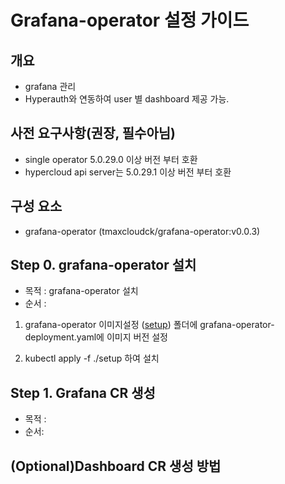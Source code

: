 
# Grafana-operator 설정 가이드

## 개요
* grafana 관리
* Hyperauth와 연동하여 user 별 dashboard 제공 가능.

## 사전 요구사항(권장, 필수아님)
* single operator 5.0.29.0 이상 버전 부터 호환
* hypercloud api server는 5.0.29.1 이상 버전 부터 호환

## 구성 요소
* grafana-operator (tmaxcloudck/grafana-operator:v0.0.3)

## Step 0. grafana-operator 설치
* 목적 : grafana-operator 설치
* 순서 : 
1. grafana-operator 이미지설정
([setup](https://github.com/tmax-cloud/install-grafana-operator/tree/main/yaml/setup)) 폴더에 grafana-operator-deployment.yaml에 이미지 버전 설정

2. kubectl apply -f ./setup 하여 설치

## Step 1. Grafana CR 생성

* 목적 :
* 순서: 

## (Optional)Dashboard CR 생성 방법
